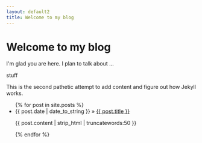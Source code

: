 ```yaml
---
layout: default2
title: Welcome to my blog
---
```


# Welcome to my blog

I'm glad you are here. I plan to talk about ...

stuff

This is the second pathetic attempt to add content and figure out how Jekyll
works.

<ul>
{% for post in site.posts %}
    <li><span>{{ post.date | date_to_string }}</span> » <a href="{{ post.url | relative_url }}" title="{{ post.title }}">{{ post.title }}</a></li>
    <p>{{ post.content | strip_html | truncatewords:50 }}</p>
{% endfor %}
</ul>
